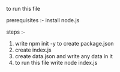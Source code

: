 to run this file

prerequisites :- install node.js 

steps :- 
1. write npm init -y to create package.json
2. create index.js
3. create data.json and write any data in it
4. to run this file write node index.js 
